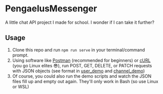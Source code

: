 # PengaelusMessenger
A little chat API project I made for school. I wonder if I can take it further?

## Usage
1. Clone this repo and run `npm run serve` in your terminal/command prompt.
2. Using software like [Postman](https://www.postman.com/) (recommended for beginners) or [cURL](https://en.wikipedia.org/wiki/CURL) (you go Linux elites :sunglasses:), run POST, GET, DELETE, or PATCH requests with JSON objects (see format in [user_demo](user_demo.sh) and [channel_demo](channel_demo.sh))
3. Of course, you could also run the demo scripts and watch the JSON files fill up and empty out again. They'll only work in Bash (so use Linux or WSL)
